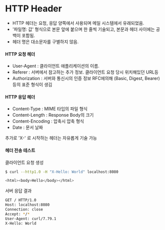 # HTTP Header
- HTTP 헤더는 요청, 응답 양쪽에서 사용되며 메일 시스템에서 유래되었음.
- '파일명: 값' 형식으로 본문 앞에 붙으며 한 줄씩 기술되고, 본문과 헤더 사이에는 공백이 포함됨.
- 헤더 명은 대소문자를 구별하지 않음.

#### HTTP 요청 헤더
- User-Agent : 클라이언트 애플리케이션의 이름.
- Referer : 서버에서 참고하는 추가 정보. 클라이언트 요청 당시 위치해있던 URL등
- Authorization : 서버와 통신시의 인증 정보
RFC에의해 (Basic, Digest, Bearer) 등의 표준 형식이 생김

#### HTTP 응답 헤더
- Content-Type : MIME 타입의 파일 형식
- Content-Length : Response Body의 크기
- Content-Encoding : 압축시 압축 형식
- Date : 문서 날짜

추가로 'X-' 로 시작하는 헤더는 자유롭게 기술 가능


#### 헤더 전송 테스트

클라이언트 요청 생성
```bash
$ curl --http1.0 -H "X-Hello: World" localhost:8080

<html><body>Hello</body></html>
```

서버 응답 결과
```bash
GET / HTTP/1.0
Host: localhost:8080
Connection: close
Accept: */*
User-Agent: curl/7.79.1
X-Hello: World
```
